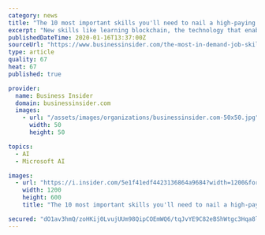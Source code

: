 ```yaml
---
category: news
title: "The 10 most important skills you'll need to nail a high-paying job in 2020"
excerpt: "New skills like learning blockchain, the technology that enables cryptocurrency, and affiliate marketing, made the list for the first time."
publishedDateTime: 2020-01-16T13:37:00Z
sourceUrl: "https://www.businessinsider.com/the-most-in-demand-job-skills-linkedin-hiring"
type: article
quality: 67
heat: 67
published: true

provider:
  name: Business Insider
  domain: businessinsider.com
  images:
    - url: "/assets/images/organizations/businessinsider.com-50x50.jpg"
      width: 50
      height: 50

topics:
  - AI
  - Microsoft AI

images:
  - url: "https://i.insider.com/5e1f41edf4423136864a9684?width=1200&format=jpeg"
    width: 1200
    height: 600
    title: "The 10 most important skills you'll need to nail a high-paying job in 2020"

secured: "dO1av3hmQ/zoHKij0LvujUUm98QipCOEmWQ6/tqJvYE9C82eBShWtgc3Hqa8l3QftjysNgxQ+VvXlLb7BziBDstjEdARMP1tPhzG8owDlK1+yWA8Jb7hfKAEZcN4O1rsG2WB6xLDEP5kkW32Q6H6FqpS6UvGx3z3ApFfqKn+89FR/W8QZF5hJT856kGzzgNGjN+ij5Icj3UIBhvyhwXOAVdB1Re1RCF+hlZ7xd0cMRjD21CLfKLTnJd+D4MDJVdAucVjGr/GxrxrfC5LWtlW44zLpD9iEDMnzL7Q5NSBHF5epCwvYTDMlefCoFRt6Sx7XoZQ+xKNiSCQMV+XO+SyNW1+Ew0YwiXPvak4oOtJSvFQEn+o0KFalZh6Izs88y3N/RPqn3a1QjJN4DTXylC/+pb363B/BD+21aQ7recopkbc1Vngbcear8GLdIdFXInK4b2Eak7QPzFetiNmPCfqmA==;af30+f7TauC8Ogqo7DT9lA=="
---
```


